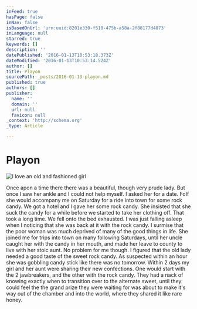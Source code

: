 ```yaml
---
inFeed: true
hasPage: false
inNav: false
isBasedOnUrl: 'urn:uuid:8201e330-f510-475b-a58a-2f88177d4873'
inLanguage: null
starred: true
keywords: []
description: ''
datePublished: '2016-01-13T10:53:18.373Z'
dateModified: '2016-01-13T10:53:14.524Z'
author: []
title: Playon
sourcePath: _posts/2016-01-13-playon.md
published: true
authors: []
publisher:
  name: ''
  domain: ''
  url: null
  favicon: null
_context: 'http://schema.org'
_type: Article

---
```

# Playon
![I love an old and fashioned girl](https://s3-us-west-2.amazonaws.com/the-grid-img/p/1ee9a546933922dcdce49a882b959950de47ec5b.jpg)

Once apon a time there there was a beautiful, though very prude lady. But once I saw her ankle and I could not help myself. I asked her for a date. FoIf she would accompany me on Saturday for a ride into town for some rock candy. We got a hotel and I gave her some rock candy. She insisted that she suck the candy for a while before we started to take her clothing off. That took a long time. We fell onto the bed exhausted. I was just falling asleep when I noticing that she was back at it with the rock candy. I surmise that the poor woman was much deprived of many of the good things in life. She joined me for trips into town on many following Saturdays, until her uncle caught her with the candy in her mouth, and made her leave to county to live with her stoic aunt. No problem for me though. I figured that the old lady needed a good taste of the sweet rock candy. As suspected within an hour she was gobbling candy stick like there was no tomorrow. Within 2 days my girl and her aunt were sharing their new confections. One would start with the 2 jawbreakers, and the other with the rock candy. They had a nack of knowing exactly when to transition over to the alternate sweet, until they could feel the the grand prize they were waiting for was about to make it's way out of the chamber and into the world, where they shared it like rare honey.